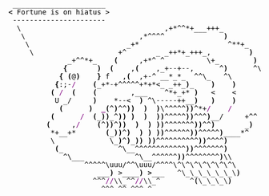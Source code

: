 <pre style="font-family:Menlo,'DejaVu Sans Mono',consolas,'Courier New',monospace"> ______________________                                        <span style="color: #5f5fff; text-decoration-color: #5f5fff">+----- </span><span style="color: #5f5fff; text-decoration-color: #5f5fff; font-weight: bold">Wednesday, 22 January 2025</span><span style="color: #5f5fff; text-decoration-color: #5f5fff"> -----+</span> <a href="https://www.informatik.uni-leipzig.de/~akiki/">Christopher Akiki</a>                
<span style="font-weight: bold">&lt;</span><span style="color: #000000; text-decoration-color: #000000"> Fortune is on hiatus &gt;</span>                                       <span style="color: #5f5fff; text-decoration-color: #5f5fff">|</span>                                      <span style="color: #5f5fff; text-decoration-color: #5f5fff">|</span> ┣━━ Interests                    
<span style="color: #000000; text-decoration-color: #000000"> ----------------------</span>                                        <span style="color: #5f5fff; text-decoration-color: #5f5fff">|</span> Hello, friend.                       <span style="color: #5f5fff; text-decoration-color: #5f5fff">|</span> ┃   ┣━━ My cat                   
<span style="color: #000000; text-decoration-color: #000000">  \                                  ,+*^^*+___+++_</span>            <span style="color: #5f5fff; text-decoration-color: #5f5fff">|</span>                                      <span style="color: #5f5fff; text-decoration-color: #5f5fff">|</span> ┃   ┣━━ Representation Learning  
<span style="color: #000000; text-decoration-color: #000000">   \                           ,*^^^^              </span><span style="color: #000000; text-decoration-color: #000000; font-weight: bold">)</span>           <span style="color: #5f5fff; text-decoration-color: #5f5fff">|</span> <span style="font-style: italic">This auto-generated message panel </span>   <span style="color: #5f5fff; text-decoration-color: #5f5fff">|</span> ┃   ┣━━ Language Generation      
<span style="color: #000000; text-decoration-color: #000000">    \                       _+*                     ^**+_</span>      <span style="color: #5f5fff; text-decoration-color: #5f5fff">|</span> <span style="font-style: italic">was brought to you by the </span><span style="font-weight: bold; font-style: italic"><a href="https://en.wikipedia.org/wiki/Cowsay">cowsay</a></span><span style="font-style: italic"> </span>    <span style="color: #5f5fff; text-decoration-color: #5f5fff">|</span> ┃   ┣━━ Text Mining              
<span style="color: #000000; text-decoration-color: #000000">     \                    +^       _ _++*+_+++_,         </span><span style="color: #000000; text-decoration-color: #000000; font-weight: bold">)</span>     <span style="color: #5f5fff; text-decoration-color: #5f5fff">|</span> <span style="font-style: italic">turkey, </span><span style="font-weight: bold; font-style: italic"><a href="https://en.wikipedia.org/wiki/Fortune_(Unix)">fortune</a></span><span style="font-style: italic"> and </span><span style="font-weight: bold; font-style: italic"><a href="https://github.com/willmcgugan/rich">Rich</a></span><span style="font-style: italic">. </span>           <span style="color: #5f5fff; text-decoration-color: #5f5fff">|</span> ┃   ┣━━ Dataset Creation         
<span style="color: #000000; text-decoration-color: #000000">              _+^^*+_    </span><span style="color: #000000; text-decoration-color: #000000; font-weight: bold">(</span><span style="color: #000000; text-decoration-color: #000000">     ,+*^ ^          \+_        </span><span style="color: #000000; text-decoration-color: #000000; font-weight: bold">)</span>    <span style="color: #5f5fff; text-decoration-color: #5f5fff">|</span>                                      <span style="color: #5f5fff; text-decoration-color: #5f5fff">|</span> ┃   ┗━━ TODO                     
<span style="color: #000000; text-decoration-color: #000000">             </span><span style="color: #000000; text-decoration-color: #000000; font-weight: bold">{</span><span style="color: #000000; text-decoration-color: #000000">       </span><span style="color: #000000; text-decoration-color: #000000; font-weight: bold">)</span><span style="color: #000000; text-decoration-color: #000000">  </span><span style="color: #000000; text-decoration-color: #000000; font-weight: bold">(</span><span style="color: #000000; text-decoration-color: #000000">    ,</span><span style="color: #000000; text-decoration-color: #000000; font-weight: bold">(</span><span style="color: #000000; text-decoration-color: #000000">    ,_+--+--,      ^</span><span style="color: #000000; text-decoration-color: #000000; font-weight: bold">)</span><span style="color: #000000; text-decoration-color: #000000">      ^\</span>   <span style="color: #5f5fff; text-decoration-color: #5f5fff">|</span> <span style="font-weight: bold; font-style: italic">Follow me on twitter: </span><span style="font-weight: bold; font-style: italic"><a href="https://twitter.com/christopher">@christopher</a></span>   <span style="color: #5f5fff; text-decoration-color: #5f5fff">|</span> ┣━━ Past Lives                   
<span style="color: #000000; text-decoration-color: #000000">            </span><span style="color: #000000; text-decoration-color: #000000; font-weight: bold">{</span><span style="color: #000000; text-decoration-color: #000000"> </span><span style="color: #000000; text-decoration-color: #000000; font-weight: bold">(</span><span style="color: #000000; text-decoration-color: #000000">@</span><span style="color: #000000; text-decoration-color: #000000; font-weight: bold">)</span><span style="color: #000000; text-decoration-color: #000000">    </span><span style="color: #000000; text-decoration-color: #000000; font-weight: bold">}</span><span style="color: #000000; text-decoration-color: #000000"> f   ,</span><span style="color: #000000; text-decoration-color: #000000; font-weight: bold">(</span><span style="color: #000000; text-decoration-color: #000000">  ,+-^ __*_*_  ^^\_   ^\       </span><span style="color: #000000; text-decoration-color: #000000; font-weight: bold">)</span>  <span style="color: #5f5fff; text-decoration-color: #5f5fff">|</span>                                      <span style="color: #5f5fff; text-decoration-color: #5f5fff">|</span> ┃   ┣━━ Sociocultural antropology
<span style="color: #000000; text-decoration-color: #000000">           </span><span style="color: #000000; text-decoration-color: #000000; font-weight: bold">{</span><span style="color: #000000; text-decoration-color: #000000">:;-</span><span style="color: #800080; text-decoration-color: #800080">/</span><span style="color: #000000; text-decoration-color: #000000">    </span><span style="color: #000000; text-decoration-color: #000000; font-weight: bold">(</span><span style="color: #000000; text-decoration-color: #000000">_+*-+^^^^^+*+*&lt;_ _++_</span><span style="color: #000000; text-decoration-color: #000000; font-weight: bold">)</span><span style="color: #000000; text-decoration-color: #000000">_    </span><span style="color: #000000; text-decoration-color: #000000; font-weight: bold">)</span><span style="color: #000000; text-decoration-color: #000000">    </span><span style="color: #000000; text-decoration-color: #000000; font-weight: bold">)</span><span style="color: #000000; text-decoration-color: #000000">      </span><span style="color: #800080; text-decoration-color: #800080">/</span>  <span style="color: #5f5fff; text-decoration-color: #5f5fff">+--------------------------------------+</span> ┃   ┗━━ Network Engineering      
<span style="color: #000000; text-decoration-color: #000000">          </span><span style="color: #000000; text-decoration-color: #000000; font-weight: bold">(</span><span style="color: #000000; text-decoration-color: #000000"> </span><span style="color: #800080; text-decoration-color: #800080">/</span><span style="color: #000000; text-decoration-color: #000000">  </span><span style="color: #000000; text-decoration-color: #000000; font-weight: bold">(</span><span style="color: #000000; text-decoration-color: #000000">    </span><span style="color: #000000; text-decoration-color: #000000; font-weight: bold">(</span><span style="color: #000000; text-decoration-color: #000000">        ,___    ^*+_+* </span><span style="color: #000000; text-decoration-color: #000000; font-weight: bold">)</span><span style="color: #000000; text-decoration-color: #000000">   &lt;    &lt;      \</span>                                           ┣━━ Current Location             
<span style="color: #000000; text-decoration-color: #000000">           U _/     </span><span style="color: #000000; text-decoration-color: #000000; font-weight: bold">)</span><span style="color: #000000; text-decoration-color: #000000">    *--&lt;  </span><span style="color: #000000; text-decoration-color: #000000; font-weight: bold">)</span><span style="color: #000000; text-decoration-color: #000000"> ^\-----++__</span><span style="color: #000000; text-decoration-color: #000000; font-weight: bold">)</span><span style="color: #000000; text-decoration-color: #000000">   </span><span style="color: #000000; text-decoration-color: #000000; font-weight: bold">)</span><span style="color: #000000; text-decoration-color: #000000">    </span><span style="color: #000000; text-decoration-color: #000000; font-weight: bold">)</span><span style="color: #000000; text-decoration-color: #000000">       </span><span style="color: #000000; text-decoration-color: #000000; font-weight: bold">)</span>                                          ┃   ┗━━ Leipzig, Germany         
<span style="color: #000000; text-decoration-color: #000000">            </span><span style="color: #000000; text-decoration-color: #000000; font-weight: bold">(</span><span style="color: #000000; text-decoration-color: #000000">      </span><span style="color: #000000; text-decoration-color: #000000; font-weight: bold">)</span><span style="color: #000000; text-decoration-color: #000000">  </span><span style="color: #800080; text-decoration-color: #800080; font-weight: bold">_</span><span style="color: #000000; text-decoration-color: #000000; font-weight: bold">(</span><span style="color: #000000; text-decoration-color: #000000">^</span><span style="color: #000000; text-decoration-color: #000000; font-weight: bold">)</span><span style="color: #000000; text-decoration-color: #000000">^^</span><span style="color: #000000; text-decoration-color: #000000; font-weight: bold">))</span><span style="color: #000000; text-decoration-color: #000000">  </span><span style="color: #000000; text-decoration-color: #000000; font-weight: bold">)</span><span style="color: #000000; text-decoration-color: #000000">  </span><span style="color: #000000; text-decoration-color: #000000; font-weight: bold">)</span><span style="color: #000000; text-decoration-color: #000000">\^^^^^</span><span style="color: #000000; text-decoration-color: #000000; font-weight: bold">))</span><span style="color: #000000; text-decoration-color: #000000">^*+</span><span style="color: #800080; text-decoration-color: #800080">/</span><span style="color: #000000; text-decoration-color: #000000">    </span><span style="color: #800080; text-decoration-color: #800080">/</span><span style="color: #000000; text-decoration-color: #000000">       </span><span style="color: #800080; text-decoration-color: #800080">/</span>                                           ┗━━ Previous Locations           
<span style="color: #000000; text-decoration-color: #000000">          </span><span style="color: #000000; text-decoration-color: #000000; font-weight: bold">(</span><span style="color: #000000; text-decoration-color: #000000">      </span><span style="color: #800080; text-decoration-color: #800080">/</span><span style="color: #000000; text-decoration-color: #000000">  </span><span style="color: #000000; text-decoration-color: #000000; font-weight: bold">(</span><span style="color: #000000; text-decoration-color: #000000">_</span><span style="color: #000000; text-decoration-color: #000000; font-weight: bold">))</span><span style="color: #000000; text-decoration-color: #000000">_^</span><span style="color: #000000; text-decoration-color: #000000; font-weight: bold">))</span><span style="color: #000000; text-decoration-color: #000000"> </span><span style="color: #000000; text-decoration-color: #000000; font-weight: bold">)</span><span style="color: #000000; text-decoration-color: #000000">  </span><span style="color: #000000; text-decoration-color: #000000; font-weight: bold">)</span><span style="color: #000000; text-decoration-color: #000000">  </span><span style="color: #000000; text-decoration-color: #000000; font-weight: bold">))</span><span style="color: #000000; text-decoration-color: #000000">^^^^^</span><span style="color: #000000; text-decoration-color: #000000; font-weight: bold">))</span><span style="color: #000000; text-decoration-color: #000000">^^^</span><span style="color: #000000; text-decoration-color: #000000; font-weight: bold">)</span><span style="color: #000000; text-decoration-color: #000000">__/     +^^</span>                                                 ┣━━ Durham, England          
<span style="color: #000000; text-decoration-color: #000000">         </span><span style="color: #000000; text-decoration-color: #000000; font-weight: bold">(</span><span style="color: #000000; text-decoration-color: #000000">     ,</span><span style="color: #800080; text-decoration-color: #800080">/</span><span style="color: #000000; text-decoration-color: #000000">    </span><span style="color: #000000; text-decoration-color: #000000; font-weight: bold">(</span><span style="color: #000000; text-decoration-color: #000000">^</span><span style="color: #000000; text-decoration-color: #000000; font-weight: bold">))</span><span style="color: #000000; text-decoration-color: #000000">^</span><span style="color: #000000; text-decoration-color: #000000; font-weight: bold">))</span><span style="color: #000000; text-decoration-color: #000000">  </span><span style="color: #000000; text-decoration-color: #000000; font-weight: bold">)</span><span style="color: #000000; text-decoration-color: #000000">  </span><span style="color: #000000; text-decoration-color: #000000; font-weight: bold">)</span><span style="color: #000000; text-decoration-color: #000000"> </span><span style="color: #000000; text-decoration-color: #000000; font-weight: bold">))</span><span style="color: #000000; text-decoration-color: #000000">^^^^^^^</span><span style="color: #000000; text-decoration-color: #000000; font-weight: bold">))</span><span style="color: #000000; text-decoration-color: #000000">^^</span><span style="color: #000000; text-decoration-color: #000000; font-weight: bold">)</span><span style="color: #000000; text-decoration-color: #000000">       _</span><span style="color: #000000; text-decoration-color: #000000; font-weight: bold">)</span>                                                  ┗━━ Zouk Mikael, Lebanon     
<span style="color: #000000; text-decoration-color: #000000">          *+__+*       </span><span style="color: #000000; text-decoration-color: #000000; font-weight: bold">(</span><span style="color: #000000; text-decoration-color: #000000">_</span><span style="color: #000000; text-decoration-color: #000000; font-weight: bold">))</span><span style="color: #000000; text-decoration-color: #000000">^</span><span style="color: #000000; text-decoration-color: #000000; font-weight: bold">)</span><span style="color: #000000; text-decoration-color: #000000">  </span><span style="color: #000000; text-decoration-color: #000000; font-weight: bold">)</span><span style="color: #000000; text-decoration-color: #000000"> </span><span style="color: #000000; text-decoration-color: #000000; font-weight: bold">)</span><span style="color: #000000; text-decoration-color: #000000"> </span><span style="color: #000000; text-decoration-color: #000000; font-weight: bold">))</span><span style="color: #000000; text-decoration-color: #000000">^^^^^^</span><span style="color: #000000; text-decoration-color: #000000; font-weight: bold">))</span><span style="color: #000000; text-decoration-color: #000000">^^^^^</span><span style="color: #000000; text-decoration-color: #000000; font-weight: bold">)</span><span style="color: #000000; text-decoration-color: #000000">____*^</span>                                                                                
<span style="color: #000000; text-decoration-color: #000000">          \             \_</span><span style="color: #000000; text-decoration-color: #000000; font-weight: bold">)</span><span style="color: #000000; text-decoration-color: #000000">^</span><span style="color: #000000; text-decoration-color: #000000; font-weight: bold">)</span><span style="color: #000000; text-decoration-color: #000000">_</span><span style="color: #000000; text-decoration-color: #000000; font-weight: bold">))</span><span style="color: #000000; text-decoration-color: #000000"> </span><span style="color: #000000; text-decoration-color: #000000; font-weight: bold">))</span><span style="color: #000000; text-decoration-color: #000000">^^^^^^^^^^</span><span style="color: #000000; text-decoration-color: #000000; font-weight: bold">))</span><span style="color: #000000; text-decoration-color: #000000">^^^^</span><span style="color: #000000; text-decoration-color: #000000; font-weight: bold">)</span>                                                                                     
<span style="color: #000000; text-decoration-color: #000000">           </span><span style="color: #000000; text-decoration-color: #000000; font-weight: bold">(</span><span style="color: #000000; text-decoration-color: #000000">_             ^\__^^^^^^^^^^^^</span><span style="color: #000000; text-decoration-color: #000000; font-weight: bold">))</span><span style="color: #000000; text-decoration-color: #000000">^^^^^^^</span><span style="color: #000000; text-decoration-color: #000000; font-weight: bold">)</span>                                                                                     
<span style="color: #000000; text-decoration-color: #000000">             ^\___            ^\__^^^^^^</span><span style="color: #000000; text-decoration-color: #000000; font-weight: bold">))</span><span style="color: #000000; text-decoration-color: #000000">^^^^^^^^</span><span style="color: #000000; text-decoration-color: #000000; font-weight: bold">)</span><span style="color: #000000; text-decoration-color: #000000">\\</span>                                                                                    
<span style="color: #000000; text-decoration-color: #000000">                  ^^^^^\uuu/^^\uuu/^^^^\^\^\^\^\^\^\^\</span>                                                                                   
<span style="color: #000000; text-decoration-color: #000000">                     ___</span><span style="color: #000000; text-decoration-color: #000000; font-weight: bold">)</span><span style="color: #000000; text-decoration-color: #000000"> &gt;____</span><span style="color: #000000; text-decoration-color: #000000; font-weight: bold">)</span><span style="color: #000000; text-decoration-color: #000000"> </span><span style="font-weight: bold">&gt;</span>___   ^\_\_\_\_\_\_\<span style="font-weight: bold">)</span>                                                                                  
                    ^^^<span style="color: #800080; text-decoration-color: #800080">//</span>\\_^^<span style="color: #800080; text-decoration-color: #800080">//</span>\\_^       ^<span style="font-weight: bold">(</span>\_\_\_\<span style="font-weight: bold">)</span>                                                                                    
                      ^^^ ^^ ^^^ ^                                                                                                       
                                                                                                                                         
</pre>
